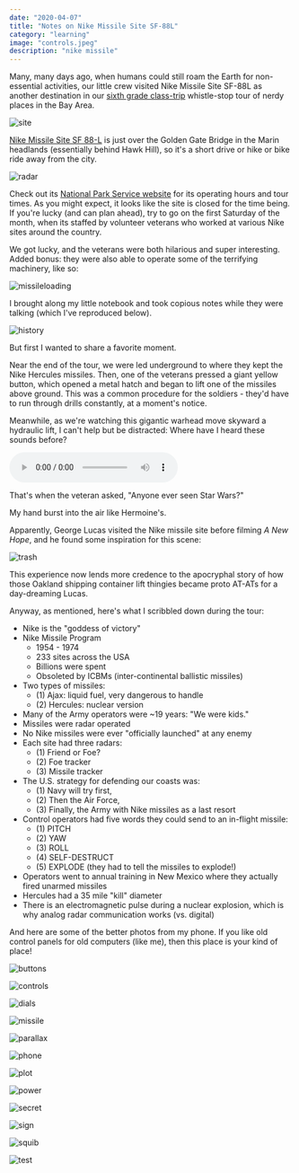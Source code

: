 ```yaml
---
date: "2020-04-07"
title: "Notes on Nike Missile Site SF-88L"
category: "learning"
image: "controls.jpeg"
description: "nike missile"
---
```


Many, many days ago, when humans could still roam the Earth for non-essential activities, our little crew visited Nike Missile Site SF-88L as another destination in our [sixth grade class-trip](/notes-on-map-and-compass-navigation) whistle-stop tour of nerdy places in the Bay Area.

![site](site.jpeg)

[Nike Missile Site SF 88-L](https://en.wikipedia.org/wiki/Nike_Missile_Site_SF-88) is just over the Golden Gate Bridge in the Marin headlands (essentially behind Hawk Hill), so it's a short drive or hike or bike ride away from the city.

![radar](radar.jpeg)

Check out its [National Park Service website](https://www.nps.gov/goga/nike-missile-site.htm) for its operating hours and tour times. As you might expect, it looks like the site is closed for the time being. If you're lucky (and can plan ahead), try to go on the first Saturday of the month, when its staffed by volunteer veterans who worked at various Nike sites around the country. 

We got lucky, and the veterans were both hilarious and super interesting. Added bonus: they were also able to operate some of the terrifying machinery, like so:

![missileloading](animation.gif)

I brought along my little notebook and took copious notes while they were talking (which I've reproduced below). 

![history](history.jpeg)

But first I wanted to share a favorite moment.

Near the end of the tour, we were led underground to where they kept the Nike Hercules missiles. Then, one of the veterans pressed a giant yellow button, which opened a metal hatch and began to lift one of the missiles above ground. This was a common procedure for the soldiers - they'd have to run through drills constantly, at a moment's notice.

Meanwhile, as we're watching this gigantic warhead move skyward a hydraulic lift, I can't help but be distracted: Where have I heard these sounds before?

<audio controls="controls">
  <source type="audio/mp3" src="trash_compactor.mp3"></source>
</audio>

That's when the veteran asked, "Anyone ever seen Star Wars?"

My hand burst into the air like Hermoine's.

Apparently, George Lucas visited the Nike missile site before filming *A New Hope*, and he found some inspiration for this scene:

![trash](trash.jpg)

This experience now lends more credence to the apocryphal story of how those Oakland shipping container lift thingies became proto AT-ATs for a day-dreaming Lucas.

Anyway, as mentioned, here's what I scribbled down during the tour:

* Nike is the "goddess of victory"
* Nike Missile Program
  * 1954 - 1974
  * 233 sites across the USA
  * Billions were spent
  * Obsoleted by ICBMs (inter-continental ballistic missiles)
* Two types of missiles:
  * (1) Ajax: liquid fuel, very dangerous to handle
  * (2) Hercules: nuclear version
* Many of the Army operators were ~19 years: "We were kids."
* Missiles were radar operated
* No Nike missiles were ever "officially launched" at any enemy
* Each site had three radars:
  * (1) Friend or Foe?
  * (2) Foe tracker
  * (3) Missile tracker
* The U.S. strategy for defending our coasts was:
  * (1) Navy will try first,
  * (2) Then the Air Force,
  * (3) Finally, the Army with Nike missiles as a last resort
* Control operators had five words they could send to an in-flight missile:
  * (1) PITCH
  * (2) YAW
  * (3) ROLL
  * (4) SELF-DESTRUCT
  * (5) EXPLODE (they had to tell the missiles to explode!)
* Operators went to annual training in New Mexico where they actually fired unarmed missiles
* Hercules had a 35 mile "kill" diameter
* There is an electromagnetic pulse during a nuclear explosion, which is why analog radar communication works (vs. digital)

And here are some of the better photos from my phone. If you like old control panels for old computers (like me), then this place is your kind of place!

![buttons](buttons.jpeg)

![controls](controls.jpeg)

![dials](dials.jpeg)

![missile](missile.jpeg)

![parallax](parallax.jpeg)

![phone](phone.jpeg)

![plot](plot.jpeg)

![power](power.jpeg)

![secret](secret.jpeg)

![sign](sign.jpeg)

![squib](squib.jpeg)

![test](test.jpeg)